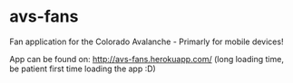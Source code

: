 # avs-fans
Fan application for the Colorado Avalanche - Primarly for mobile devices!

App can be found on: http://avs-fans.herokuapp.com/ (long loading time, be patient first time loading the app :D)
